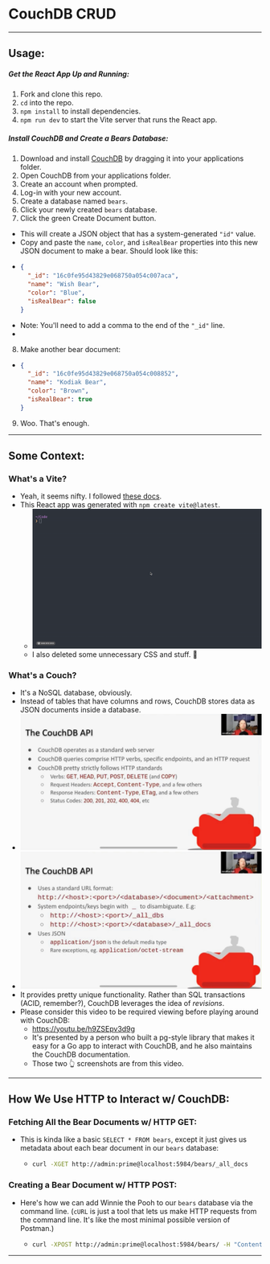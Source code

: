 # CouchDB CRUD

---

## Usage:

##### Get the React App Up and Running:
1. Fork and clone this repo.
2. `cd` into the repo.
3. `npm install` to install dependencies.
4. `npm run dev` to start the Vite server that runs the React app.

##### Install CouchDB and Create a Bears Database:
1. Download and install [CouchDB](https://couchdb.apache.org/#download) by dragging it into your applications folder.
2. Open CouchDB from your applications folder.
3. Create an account when prompted.
4. Log-in with your new account.
5. Create a database named `bears`.
6. Click your newly created `bears` database.
7. Click the green Create Document button.
  * This will create a JSON object that has a system-generated `"id"` value.
  * Copy and paste the `name`, `color`, and `isRealBear` properties into this new JSON document to make a bear. Should look like this:
  *   ```JSON
      {
        "_id": "16c0fe95d43829e068750a054c007aca",
        "name": "Wish Bear",
        "color": "Blue",
        "isRealBear": false
      }
      ```
  * Note: You'll need to add a comma to the end of the `"_id"` line.
  * 
8. Make another bear document:
  *   ```JSON
      {
        "_id": "16c0fe95d43829e068750a054c008852",
        "name": "Kodiak Bear",
        "color": "Brown",
        "isRealBear": true
      }
      ```
9. Woo. That's enough.

---

## Some Context:

### What's a Vite?
* Yeah, it seems nifty. I followed [these docs](https://vitejs.dev/guide/).
* This React app was generated with `npm create vite@latest`.
  * ![](./readme_assets/react_app_via_vite.gif)
  * I also deleted some unnecessary CSS and stuff. 🙂

### What's a Couch?
* It's a NoSQL database, obviously.
* Instead of tables that have columns and rows, CouchDB stores data as JSON documents inside a database.
* ![](./readme_assets/couch_api1.jpeg)
* ![](./readme_assets/couch_api2.jpeg)
* It provides pretty unique functionality. Rather than SQL transactions (ACID, remember?), CouchDB leverages the idea of *revisions*.
* Please consider this video to be required viewing before playing around with CouchDB:
  * https://youtu.be/h9ZSEpv3d9g
  * It's presented by a person who built a pg-style library that makes it easy for a Go app to interact with CouchDB, and he also maintains the CouchDB documentation.
  * Those two 👆 screenshots are from this video.

---

## How We Use HTTP to Interact w/ CouchDB:

### Fetching All the Bear Documents w/ HTTP GET:
* This is kinda like a basic `SELECT * FROM bears`, except it just gives us metadata about each bear document in our `bears` database:
    * ```zsh
      curl -XGET http://admin:prime@localhost:5984/bears/_all_docs
      ```

### Creating a Bear Document w/ HTTP POST:
* Here's how we can add Winnie the Pooh to our `bears` database via the command line. (`cURL` is just a tool that lets us make HTTP requests from the command line. It's like the most minimal possible version of Postman.)
    * ```zsh
      curl -XPOST http://admin:prime@localhost:5984/bears/ -H "Content-Type: application/json" -d '{"name": "Winnie the Pooh","color": "Yellow","isRealBear": false}'
      ```
  
---

